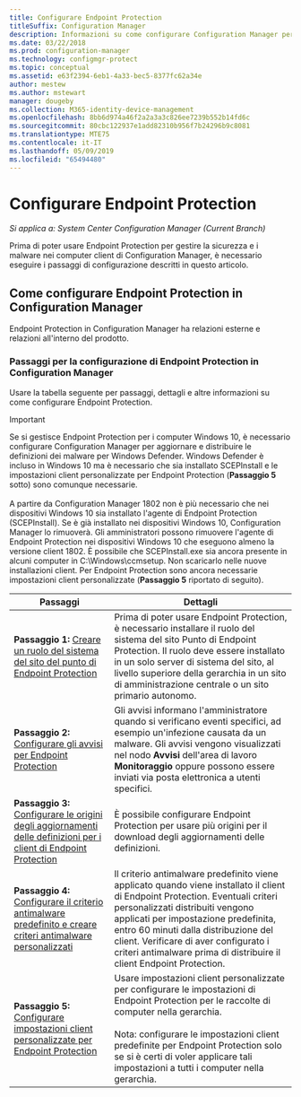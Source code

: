 ```yaml
---
title: Configurare Endpoint Protection
titleSuffix: Configuration Manager
description: Informazioni su come configurare Configuration Manager per aggiornare e distribuire le definizioni dei malware per Windows Defender.
ms.date: 03/22/2018
ms.prod: configuration-manager
ms.technology: configmgr-protect
ms.topic: conceptual
ms.assetid: e63f2394-6eb1-4a33-bec5-8377fc62a34e
author: mestew
ms.author: mstewart
manager: dougeby
ms.collection: M365-identity-device-management
ms.openlocfilehash: 8bb6d974a46f2a2a3a3c826ee7239b552b14fd6c
ms.sourcegitcommit: 80cbc122937e1add82310b956f7b24296b9c8081
ms.translationtype: MTE75
ms.contentlocale: it-IT
ms.lasthandoff: 05/09/2019
ms.locfileid: "65494480"
---
```

# <a name="configure-endpoint-protection"></a>Configurare Endpoint Protection

*Si applica a: System Center Configuration Manager (Current Branch)*

Prima di poter usare Endpoint Protection per gestire la sicurezza e i malware nei computer client di Configuration Manager, è necessario eseguire i passaggi di configurazione descritti in questo articolo.  

## <a name="how-to-configure-endpoint-protection-in-configuration-manager"></a>Come configurare Endpoint Protection in Configuration Manager  
 Endpoint Protection in Configuration Manager ha relazioni esterne e relazioni all'interno del prodotto.  

### <a name="steps-to-configure-endpoint-protection-in-configuration-manager"></a>Passaggi per la configurazione di Endpoint Protection in Configuration Manager  
 Usare la tabella seguente per passaggi, dettagli e altre informazioni su come configurare Endpoint Protection.  

> [!IMPORTANT]  
>  Se si gestisce Endpoint Protection per i computer Windows 10, è necessario configurare Configuration Manager per aggiornare e distribuire le definizioni dei malware per Windows Defender. Windows Defender è incluso in Windows 10 ma è necessario che sia installato SCEPInstall e le impostazioni client personalizzate per Endpoint Protection (**Passaggio 5** sotto) sono comunque necessarie. </br> </br>
> A partire da Configuration Manager 1802 non è più necessario che nei dispositivi Windows 10 sia installato l'agente di Endpoint Protection (SCEPInstall). Se è già installato nei dispositivi Windows 10, Configuration Manager lo rimuoverà. Gli amministratori possono rimuovere l'agente di Endpoint Protection nei dispositivi Windows 10 che eseguono almeno la versione client 1802. È possibile che SCEPInstall.exe sia ancora presente in alcuni computer in C:\Windows\ccmsetup. Non scaricarlo nelle nuove installazioni client. Per Endpoint Protection sono ancora necessarie impostazioni client personalizzate (**Passaggio 5** riportato di seguito). <!--503654-->

|Passaggi|Dettagli|  
|-----------|-------------|  
|**Passaggio 1:** [Creare un ruolo del sistema del sito del punto di Endpoint Protection](endpoint-protection-site-role.md)|Prima di poter usare Endpoint Protection, è necessario installare il ruolo del sistema del sito Punto di Endpoint Protection. Il ruolo deve essere installato in un solo server di sistema del sito, al livello superiore della gerarchia in un sito di amministrazione centrale o un sito primario autonomo. |  
|**Passaggio 2:** [Configurare gli avvisi per Endpoint Protection](endpoint-configure-alerts.md)|Gli avvisi informano l'amministratore quando si verificano eventi specifici, ad esempio un'infezione causata da un malware. Gli avvisi vengono visualizzati nel nodo **Avvisi** dell'area di lavoro **Monitoraggio** oppure possono essere inviati via posta elettronica a utenti specifici. |  
|**Passaggio 3:** [Configurare le origini degli aggiornamenti delle definizioni per i client di Endpoint Protection](endpoint-definition-updates.md)|È possibile configurare Endpoint Protection per usare più origini per il download degli aggiornamenti delle definizioni. |  
|**Passaggio 4:** [Configurare il criterio antimalware predefinito e creare criteri antimalware personalizzati](endpoint-antimalware-policies.md)|Il criterio antimalware predefinito viene applicato quando viene installato il client di Endpoint Protection. Eventuali criteri personalizzati distribuiti vengono applicati per impostazione predefinita, entro 60 minuti dalla distribuzione del client. Verificare di aver configurato i criteri antimalware prima di distribuire il client Endpoint Protection. |  
|**Passaggio 5:** [Configurare impostazioni client personalizzate per Endpoint Protection](endpoint-protection-configure-client.md)|Usare impostazioni client personalizzate per configurare le impostazioni di Endpoint Protection per le raccolte di computer nella gerarchia.<br /><br /> Nota: configurare le impostazioni client predefinite per Endpoint Protection solo se si è certi di voler applicare tali impostazioni a tutti i computer nella gerarchia. |  
